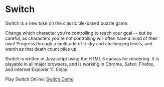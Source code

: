 # Switch

Switch is a new take on the classic tile-based puzzle game.

Change which character you're controlling to reach your goal -- but be careful, as characters you're not controlling will often have a mind of their own! Progress through a multitude of tricky and challenging levels, and watch as that death count piles up.

Switch is written in Javascript using the HTML 5 canvas for rendering. It is playable in all major browsers, and is working in Chrome, Safari, Firefox, and Internet Explorer 11. Enjoy!

Play Switch Online: [Switch Demo](https://0x48piraj.github.io/switch/)